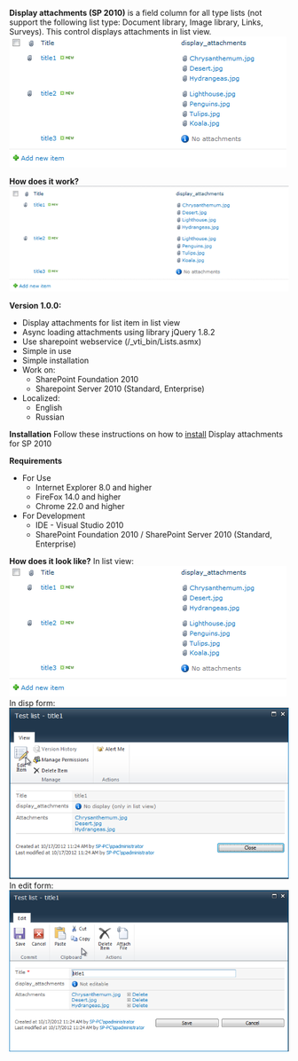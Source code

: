 **Display attachments (SP 2010)** is a field column for all type lists (not support the following list type: Document library, Image library, Links, Surveys). This control displays attachments in list view.
![](Home_spattachmentfield1.PNG) 

**How does it work?**
![](Home_animated.gif) 

**Version 1.0.0:**
* Display attachments for list item in list view
* Async loading attachments using library jQuery 1.8.2
* Use sharepoint webservice (/_vti_bin/Lists.asmx)
* Simple in use
* Simple installation
* Work on:
	* SharePoint Foundation 2010
	* Sharepoint Server 2010 (Standard, Enterprise)
* Localized: 
	* English
	* Russian

**Installation**
Follow these instructions on how to [install](http://spattachmentfield.codeplex.com/documentation) 
Display attachments for SP 2010

**Requirements**
* For Use
	* Internet Explorer 8.0 and higher
	* FireFox 14.0 and higher
	* Chrome 22.0 and higher
* For Development
	* IDE - Visual Studio 2010
	* SharePoint Foundation 2010 / SharePoint Server 2010 (Standard, Enterprise)

**How does it look like?**
In list view:
![](Home_spattachmentfield1.PNG) 
In disp form:
![](Home_spattachmentfield2.PNG) 
In edit form:
![](Home_spattachmentfield3.PNG) 

